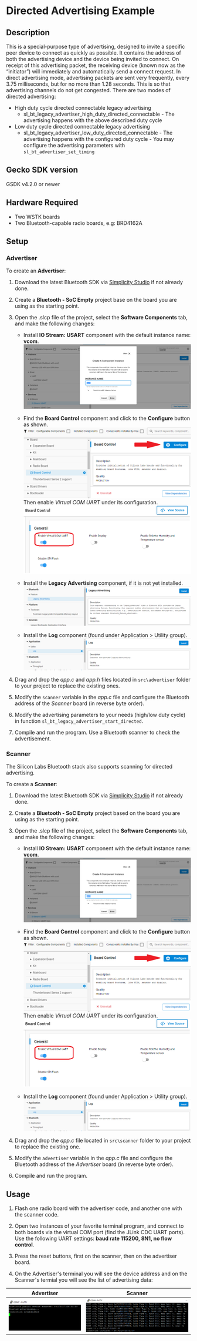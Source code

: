 
# Directed Advertising Example

## Description

This is a special-purpose type of advertising, designed to invite a specific peer device to connect as quickly as possible. It contains the address of both the advertising device and the device being invited to connect. On receipt of this advertising packet, the receiving device (known now as the “initiator”) will immediately and automatically send a connect request. In direct advertising mode, advertising packets are sent very frequently, every 3.75 milliseconds, but for no more than 1.28 seconds. This is so that advertising channels do not get congested. There are two modes of directed advertising:
- High duty cycle directed connectable legacy advertising
  - sl_bt_legacy_advertiser_high_duty_directed_connectable - The advertising happens with the above described duty cycle
- Low duty cycle directed connectable legacy advertising
  - sl_bt_legacy_advertiser_low_duty_directed_connectable - The advertising happens with the configured duty cycle - You may configure the advertising parameters with `sl_bt_advertiser_set_timing`

## Gecko SDK version

GSDK v4.2.0 or newer

## Hardware Required

- Two WSTK boards
- Two Bluetooth-capable radio boards, e.g: BRD4162A

## Setup

### Advertiser

To create an **Advertiser**:

1. Download the latest Bluetooth SDK via [Simplicity Studio](https://www.silabs.com/products/development-tools/software/simplicity-studio) if not already done.
2. Create a **Bluetooth - SoC Empty** project base on the board you are using as the starting point.
3. Open the .slcp file of the project, select the **Software Components** tab, and make the following changes:

   - Install **IO Stream: USART** component with the default instance name: **vcom**.
    ![install usart](images/install_usart.png)

   - Find the **Board Control** component and click to the **Configure** button as shown.
    ![board control configure](images/board_control_configure.png)  
    Then enable *Virtual COM UART* under its configuration.
    ![board control configure](images/enable_vir_com.png)
 
   - Install the **Legacy Advertising** component, if it is not yet installed.
   ![demo](images/legacy.png)

   - Install the **Log** component (found under Application > Utility group).
   ![log](images/log.png)

4. Drag and drop the *app.c* and *app.h* files located in `src\advertiser` folder to your project to replace the existing ones.
5. Modify the `scanner` variable in the *app.c* file and configure the Bluetooth address of the *Scanner* board (in reverse byte order).
6. Modify the advertising parameters to your needs (high/low duty cycle) in function `sl_bt_legacy_advertiser_start_directed`.
7. Compile and run the program. Use a Bluetooth scanner to check the advertisement.

### Scanner

The Silicon Labs Bluetooth stack also supports scanning for directed advertising.

To create a **Scanner**:

1. Download the latest Bluetooth SDK via [Simplicity Studio](https://www.silabs.com/products/development-tools/software/simplicity-studio) if not already done.
2. Create a **Bluetooth - SoC Empty** project based on the board you are using as the starting point.
3. Open the .slcp file of the project, select the **Software Components** tab, and make the following changes:

   - Install **IO Stream: USART** component with the default instance name: **vcom**.
    ![install usart](images/install_usart.png)

   - Find the **Board Control** component and click to the **Configure** button as shown.
    ![board control configure](images/board_control_configure.png)  
    Then enable *Virtual COM UART* under its configuration.
    ![board control configure](images/enable_vir_com.png)

   - Install the **Log** component (found under Application > Utility group).
   ![log](images/log.png)

4. Drag and drop the *app.c* file located in `src\scanner` folder to your project to replace the existing one.
5. Modify the `advertiser` variable in the *app.c* file and configure the Bluetooth address of the *Advertiser* board (in reverse byte order).
6. Compile and run the program.

## Usage

1. Flash one radio board with the advertiser code, and another one with the scanner code.

2. Open two instances of your favorite terminal program, and connect to both boards via the virtual COM port (find the JLink CDC UART ports). Use the following UART settings: **baud rate 115200, 8N1, no flow control**.

3. Press the reset buttons, first on the scanner, then on the advertiser board.

4. On the Advertiser's terminal you will see the device address and on the Scanner's termial you will see the list of advertising data:

|Advertiser|Scanner|
|:----------:|:-------:|
|![advertiser tera](images/advertiser_terminal.png)|![scanner tera](images/scanner_terminal.png)|
